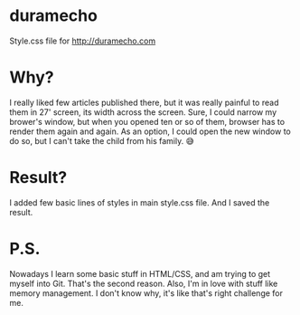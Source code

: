 # duramecho
Style.css file for http://duramecho.com

# Why?

I really liked few articles published there, but it was really painful to read them in 27' screen, its width across the screen. Sure, I could narrow my brower's window, but when you opened ten or so of them, browser has to render them again and again. As an option, I could open the new window to do so, but I can't take the child from his family. 😅 

# Result?

I added few basic lines of styles in main style.css file. And I saved the result. 

# P.S.

Nowadays I learn some basic stuff in HTML/CSS, and am trying to get myself into Git. That's the second reason. Also, I'm in love with stuff like memory management. I don't know why, it's like that's right challenge for me.
